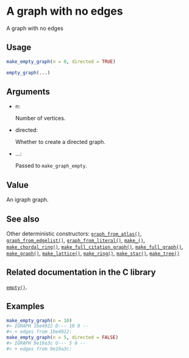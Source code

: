 # A graph with no edges

A graph with no edges

## Usage

``` r
make_empty_graph(n = 0, directed = TRUE)

empty_graph(...)
```

## Arguments

- n:

  Number of vertices.

- directed:

  Whether to create a directed graph.

- ...:

  Passed to `make_graph_empty`.

## Value

An igraph graph.

## See also

Other deterministic constructors:
[`graph_from_atlas()`](https://r.igraph.org/reference/graph_from_atlas.md),
[`graph_from_edgelist()`](https://r.igraph.org/reference/graph_from_edgelist.md),
[`graph_from_literal()`](https://r.igraph.org/reference/graph_from_literal.md),
[`make_()`](https://r.igraph.org/reference/make_.md),
[`make_chordal_ring()`](https://r.igraph.org/reference/make_chordal_ring.md),
[`make_full_citation_graph()`](https://r.igraph.org/reference/make_full_citation_graph.md),
[`make_full_graph()`](https://r.igraph.org/reference/make_full_graph.md),
[`make_graph()`](https://r.igraph.org/reference/make_graph.md),
[`make_lattice()`](https://r.igraph.org/reference/make_lattice.md),
[`make_ring()`](https://r.igraph.org/reference/make_ring.md),
[`make_star()`](https://r.igraph.org/reference/make_star.md),
[`make_tree()`](https://r.igraph.org/reference/make_tree.md)

## Related documentation in the C library

[`empty()`](https://igraph.org/c/html/latest/igraph-Basic.html#igraph_empty).

## Examples

``` r
make_empty_graph(n = 10)
#> IGRAPH 1be4922 D--- 10 0 -- 
#> + edges from 1be4922:
make_empty_graph(n = 5, directed = FALSE)
#> IGRAPH 9e19a3c U--- 5 0 -- 
#> + edges from 9e19a3c:
```
